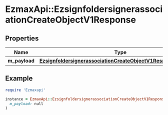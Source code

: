 # EzmaxApi::EzsignfoldersignerassociationCreateObjectV1Response

## Properties

| Name | Type | Description | Notes |
| ---- | ---- | ----------- | ----- |
| **m_payload** | [**EzsignfoldersignerassociationCreateObjectV1ResponseMPayload**](EzsignfoldersignerassociationCreateObjectV1ResponseMPayload.md) |  |  |

## Example

```ruby
require 'Ezmaxapi'

instance = EzmaxApi::EzsignfoldersignerassociationCreateObjectV1Response.new(
  m_payload: null
)
```

